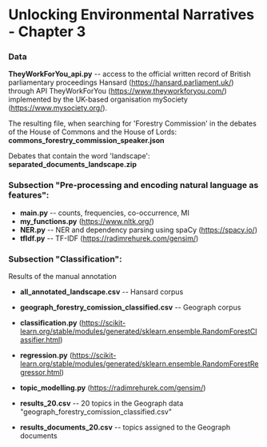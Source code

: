 # Unlocking Environmental Narratives - Chapter 3

### Data

**TheyWorkForYou_api.py** -- access to the official written record of British parliamentary proceedings Hansard (https://hansard.parliament.uk/) through API TheyWorkForYou (https://www.theyworkforyou.com/) implemented by the UK-based organisation mySociety (https://www.mysociety.org/).

The resulting file, when searching for 'Forestry Commission' in the debates of the House of Commons and the House of Lords: **commons_forestry_commission_speaker.json**

Debates that contain the word 'landscape': **separated_documents_landscape.zip**

### Subsection "Pre-processing and encoding natural language as features":
- **main.py** -- counts, frequencies, co-occurrence, MI
- **my_functions.py** (https://www.nltk.org/)
- **NER.py** -- NER and dependency parsing using spaCy (https://spacy.io/)
- **tfIdf.py** -- TF-IDF (https://radimrehurek.com/gensim/)

### Subsection "Classification":
Results of the manual annotation
- **all_annotated_landscape.csv** -- Hansard corpus
- **geograph_forestry_comission_classified.csv** -- Geograph corpus

- **classification.py** (https://scikit-learn.org/stable/modules/generated/sklearn.ensemble.RandomForestClassifier.html)
- **regression.py** (https://scikit-learn.org/stable/modules/generated/sklearn.ensemble.RandomForestRegressor.html)

- **topic_modelling.py** (https://radimrehurek.com/gensim/)
- **results_20.csv** -- 20 topics in the Geograph data "geograph_forestry_comission_classified.csv"
- **results_documents_20.csv** -- topics assigned to the Geograph documents
